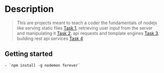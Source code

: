 # Description
> This are  projects meant to teach a coder the fundamentals of nodejs like serving static files [Task 1](https://github.com/SweetBeard30/node/tree/master/task1:memory_game), retrieving user input from the server and manipulating it [Task 2](https://github.com/SweetBeard30/node/tree/master/task2:node_form), api requests and template engines [Task 3](https://github.com/SweetBeard30/node/tree/master/task3:weatherApp), building rest api services [Task 4](https://github.com/SweetBeard30/node/tree/master/task4:api) 
## Getting started 
	- `npm install -g nodemon forever`











